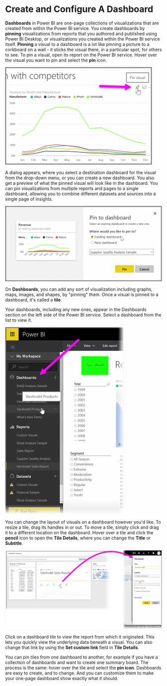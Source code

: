 <properties
   pageTitle="Create and Configure a Dashboard"
   description="Customize dashboards in Power BI"
   services="powerbi"
   documentationCenter=""
   authors="davidiseminger"
   manager="mblythe"
   backup=""
   editor=""
   tags=""
   qualityFocus="no"
   qualityDate=""
   featuredVideoId="lJKgWnvl6bQ"
   featuredVideoThumb=""
   courseDuration="6m"/>

<tags
   ms.service="powerbi"
   ms.devlang="NA"
   ms.topic="get-started-article"
   ms.tgt_pltfrm="NA"
   ms.workload="powerbi"
   ms.date="09/29/2016"
   ms.author="davidi"/>

# Create and Configure A Dashboard

**Dashboards** in Power BI are one-page collections of visualizations that are created from within the Power BI service. You create dashboards by **pinning** visualizations from reports that you authored and published using Power BI Desktop, or visualizations you created within the Power BI service itself. **Pinning** a visual to a dashboard is a lot like pinning a picture to a corkboard on a wall - it sticks the visual there, in a particular spot, for others to see. To pin a visual, open its report on the Power BI service. Hover over the visual you want to pin and select the **pin** icon.

![](media/powerbi-learning-4-2-create-configure-dashboards/4-2_1.png)

A dialog appears, where you select a destination dashboard for the visual from the drop-down menu, or you can create a new dashboard. You also get a preview of what the pinned visual will look like in the dashboard. You can pin visualizations from multiple reports and pages to a single dashboard, allowing you to combine different datasets and sources into a single page of insights.

![](media/powerbi-learning-4-2-create-configure-dashboards/4-2_2.png)

On **Dashboards**, you can add any sort of visualization including graphs, maps, images, and shapes, by "pinning" them. Once a visual is pinned to a dashboard, it's called a **tile**.

Your dashboards, including any new ones, appear in the Dashboards section on the left side of the Power BI service. Select a dashboard from the list to view it.

![](media/powerbi-learning-4-2-create-configure-dashboards/4-2_3.png)

You can change the layout of visuals on a dashboard however you'd like. To resize a tile, drag its handles in or out. To move a tile, simply click and drag it to a different location on the dashboard. Hover over a tile and click the **pencil** icon to open the **Tile Details**, where you can change the **Title** or **Subtitle**.

![](media/powerbi-learning-4-2-create-configure-dashboards/4-2_4.png)

Click on a dashboard tile to view the report from which it originated. This lets you quickly view the underlying data beneath a visual. You can also change that link by using the **Set custom link** field in **Tile Details**.

You can pin tiles from one dashboard to another, for example if you have a collection of dashboards and want to create one summary board. The process is the same: hover over the tile and select the **pin icon**. Dashboards are easy to create, and to change. And you can customize them to make your one-page dashboard show exactly what it should.

